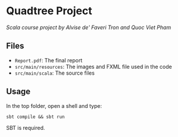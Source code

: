 # Quadtree Project

*Scala course project by Alvise de' Faveri Tron and Quoc Viet Pham*

## Files

* `Report.pdf`: The final report
* `src/main/resources`: The images and FXML file used in the code
* `src/main/scala`: The source files

## Usage

In the top folder, open a shell and type:

```
sbt compile && sbt run
```

SBT is required.